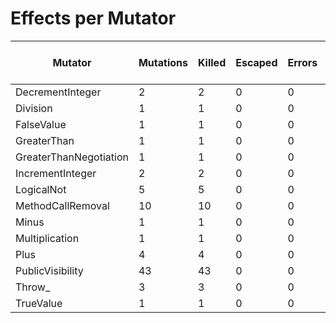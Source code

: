 # Effects per Mutator

| Mutator                | Mutations | Killed | Escaped | Errors | Timed Out | Skipped | MSI (%s) | Covered MSI (%s) |
| ---------------------- | --------- | ------ | ------- | ------ | --------- | ------- | -------- | ---------------- |
| DecrementInteger       |         2 |      2 |       0 |      0 |         0 |       0 |   100.00 |           100.00 |
| Division               |         1 |      1 |       0 |      0 |         0 |       0 |   100.00 |           100.00 |
| FalseValue             |         1 |      1 |       0 |      0 |         0 |       0 |   100.00 |           100.00 |
| GreaterThan            |         1 |      1 |       0 |      0 |         0 |       0 |   100.00 |           100.00 |
| GreaterThanNegotiation |         1 |      1 |       0 |      0 |         0 |       0 |   100.00 |           100.00 |
| IncrementInteger       |         2 |      2 |       0 |      0 |         0 |       0 |   100.00 |           100.00 |
| LogicalNot             |         5 |      5 |       0 |      0 |         0 |       0 |   100.00 |           100.00 |
| MethodCallRemoval      |        10 |     10 |       0 |      0 |         0 |       0 |   100.00 |           100.00 |
| Minus                  |         1 |      1 |       0 |      0 |         0 |       0 |   100.00 |           100.00 |
| Multiplication         |         1 |      1 |       0 |      0 |         0 |       0 |   100.00 |           100.00 |
| Plus                   |         4 |      4 |       0 |      0 |         0 |       0 |   100.00 |           100.00 |
| PublicVisibility       |        43 |     43 |       0 |      0 |         0 |       0 |   100.00 |           100.00 |
| Throw_                 |         3 |      3 |       0 |      0 |         0 |       0 |   100.00 |           100.00 |
| TrueValue              |         1 |      1 |       0 |      0 |         0 |       0 |   100.00 |           100.00 |
